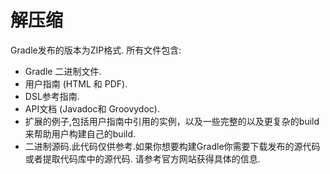# 解压缩

Gradle发布的版本为ZIP格式. 所有文件包含:

* Gradle 二进制文件.
* 用户指南 (HTML 和 PDF).
* DSL参考指南.
* API文档 (Javadoc和 Groovydoc).
* 扩展的例子,包括用户指南中引用的实例，以及一些完整的以及更复杂的build来帮助用户构建自己的build.
* 二进制源码.此代码仅供参考.如果你想要构建Gradle你需要下载发布的源代码或者提取代码库中的源代码. 请参考官方网站获得具体的信息.
